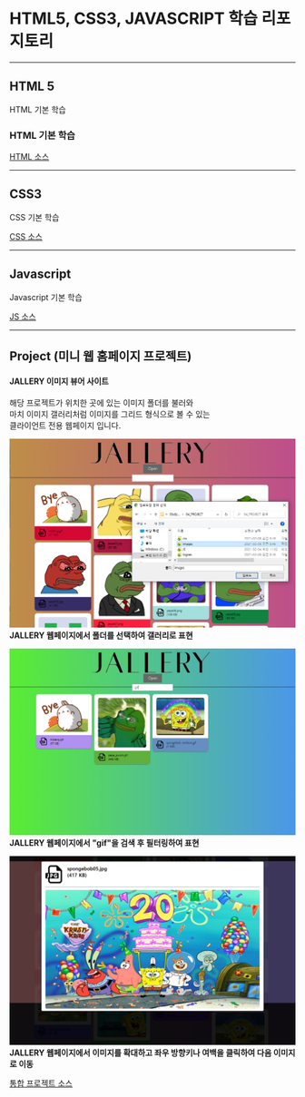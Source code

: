 # HTML5, CSS3, JAVASCRIPT 학습 리포지토리

------------------------
## HTML 5
HTML 기본 학습

### HTML 기본 학습
[HTML 소스](01_HTML)

------------------------
## CSS3
CSS 기본 학습    


[CSS 소스](02_CSS)

------------------------
## Javascript
Javascript 기본 학습


[JS 소스](03_JS)

------------------------
## Project (미니 웹 홈페이지 프로젝트)

#### JALLERY 이미지 뷰어 사이트
해당 프로젝트가 위치한 곳에 있는 이미지 폴더를 불러와  
마치 이미지 갤러리처럼 이미지를 그리드 형식으로 볼 수 있는  
클라이언트 전용 웹페이지 입니다.
  
![결과1](ref_images/intro_page.png "전체 웹페이지")  
**JALLERY 웹페이지에서 폴더를 선택하여 갤러리로 표현**
     
        
![결과2](ref_images/search_page.png "웹페이지 검색")  
**JALLERY 웹페이지에서 "gif"을 검색 후 필터링하여 표현**
   
      
![결과3](ref_images/move_page.png "웹페이지 이동")  
**JALLERY 웹페이지에서 이미지를 확대하고 좌우 방향키나 여백을 클릭하여 다음 이미지로 이동**
   
      
[통합 프로젝트 소스](04_PROJECT)
